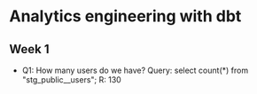 # Analytics engineering with dbt

## Week 1

- Q1: How many users do we have?
Query: select count(*) from "stg_public__users"; 
R: 130
